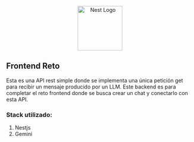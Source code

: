<p align="center">
  <a href="http://nestjs.com/" target="blank"><img src="https://nestjs.com/img/logo-small.svg" width="120" alt="Nest Logo" /></a>
</p>

## Frontend Reto
Esta es una API rest simple donde se implementa una única petición get para recibir un mensaje producido por un LLM.
Este backend es para completar el reto frontend donde se busca crear un chat y conectarlo con esta API.

### Stack utilizado:
1. Nestjs
2. Gemini